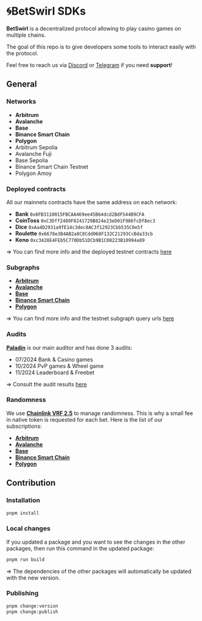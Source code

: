 # 🌀BetSwirl SDKs

**BetSwirl** is a decentralized protocol allowing to play casino games on multiple chains. 

The goal of this repo is to give developers some tools to interact easily with the protocol. 

Feel free to reach us via [Discord](https://discord.gg/4BxtJV7fbZ) or [Telegram](https://t.me/betswirl) if you need **support**!


## General
### Networks
- **Arbitrum**
- **Avalanche**
- **Base**
- **Binance Smart Chain**
- **Polygon**
- Arbitrum Sepolia
- Avalanche Fuji
- Base Sepolia
- Binance Smart Chain Testnet
- Polygon Amoy

### Deployed contracts

All our mainnets contracts have the same address on each network:

- **Bank** `0x8FB3110015FBCAA469ee45B64dcd2BdF544B9CFA`
- **CoinToss** `0xC3Dff2489F8241729B824e23eD01F986fcDf8ec3`
- **Dice** `0xAa4D2931a9fE14c3dec8AC3f12923Cbb535C0e5f`
- **Roulette** `0x6678e3B4AB2a8C8Cdd068F132C21293CcBda33cb`
- **Keno** `0xc3428E4FEb5C770Db51DCb9B1C08223B10994a89`

=> You can find more info and the deployed testnet contracts [here](https://github.com/BetSwirl/sdk/blob/main/packages/core/src/data/casino.ts)
  
### Subgraphs
- **[Arbitrum](https://thegraph.com/explorer/subgraphs/AsPBS4ymrjoR61r1x2avNJJtMPvzZ3quMHxvQTgDJbU?view=Query&chain=arbitrum-one)**
- **[Avalanche](https://thegraph.com/explorer/subgraphs/4nQJ4T5TXvTxgECqQ6ox6Nwf57d5BNt6SCn7CzzxjDZN?view=Query&chain=arbitrum-one)**
- **[Base](https://thegraph.com/explorer/subgraphs/6rt22DL9aaAjJHDUZ25sSsPuvuKxp1Tnf8LBXhL8WdZi?view=Query&chain=arbitrum-one)**
- **[Binance Smart Chain](https://thegraph.com/explorer/subgraphs/69xMkatN58qWXZS7FXqiVQmvkHhNrq3thTfdB6t85Wvk?view=Query&chain=arbitrum-one)**
- **[Polygon](https://thegraph.com/explorer/subgraphs/FL3ePDCBbShPvfRJTaSCNnehiqxsPHzpLud6CpbHoeKW?view=Query&chain=arbitrum-one)**

=> You can find more info and the testnet subgraph query urls [here](https://github.com/BetSwirl/sdk/blob/main/packages/core/src/data/casino.ts)
  
### Audits

**[Paladin](https://paladinsec.co/)** is our main auditor and has done 3 audits:
- 07/2024 Bank & Casino games
- 10/2024 PvP games & Wheel game
- 11/2024 Leaderboard & Freebet

=> Consult the audit results [here](https://paladinsec.co/projects/betswirl/)

### Randomness
We use **[Chainlink VRF 2.5](https://docs.chain.link/vrf)** to manage randomness. This is why a small fee in native token is requested for each bet. Here is the list of our subscriptions:

- **[Arbitrum](https://vrf.chain.link/arbitrum#/side-drawer/subscription/arbitrum/26510450093329368004237878416199508562205945994063563127634409219041040756566)**
- **[Avalanche](https://vrf.chain.link/avalanche#/side-drawer/subscription/avalanche/87060360337790157170135218934045586905659360396458026876115663885747477615369)**
- **[Base](https://vrf.chain.link/base#/side-drawer/subscription/base/93271074453882857048982544254580571499844752099945152824703671195862788259559)**
- **[Binance Smart Chain](https://vrf.chain.link/bsc#/side-drawer/subscription/bsc/64778934296371996396369853439912130360272408155611603044356319460986888838555)**
- **[Polygon](https://vrf.chain.link/polygon#/side-drawer/subscription/polygon/79838174144652451313763716789896498714546673967850869672884710820136443316484)**

## Contribution

### Installation

```bash
pnpm install
```
### Local changes

If you updated a package and you want to see the changes in the other packages, then run this command in the updated package:

```bash
pnpm run build
```

=> The dependencies of the other packages will automatically be updated with the new version.

### Publishing

```bash
pnpm change:version
pnpm change:publish
```
